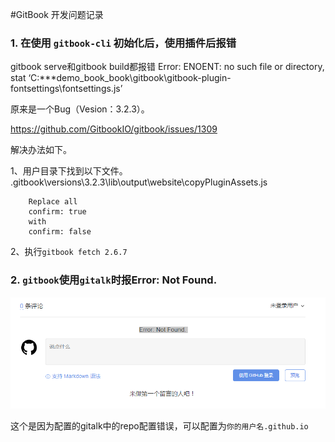 #GitBook 开发问题记录


### 1. 在使用 `gitbook-cli` 初始化后，使用插件后报错
gitbook serve和gitbook build都报错
Error: ENOENT: no such file or directory, stat ‘C:***demo_book\_book\gitbook\gitbook-plugin-fontsettings\fontsettings.js’

原来是一个Bug（Vesion：3.2.3）。

https://github.com/GitbookIO/gitbook/issues/1309

解决办法如下。

1、用户目录下找到以下文件。
<user>\.gitbook\versions\3.2.3\lib\output\website\copyPluginAssets.js


```
    Replace all
    confirm: true
    with
    confirm: false
```

2、执行`gitbook fetch 2.6.7`


### 2. `gitbook`使用`gitalk`时报Error: Not Found.

![](../../../image/gitbook_question_gitalk.png)

这个是因为配置的gitalk中的repo配置错误，可以配置为`你的用户名.github.io`
